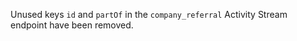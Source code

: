 Unused keys `id` and `partOf` in the `company_referral` Activity Stream endpoint have been removed.
